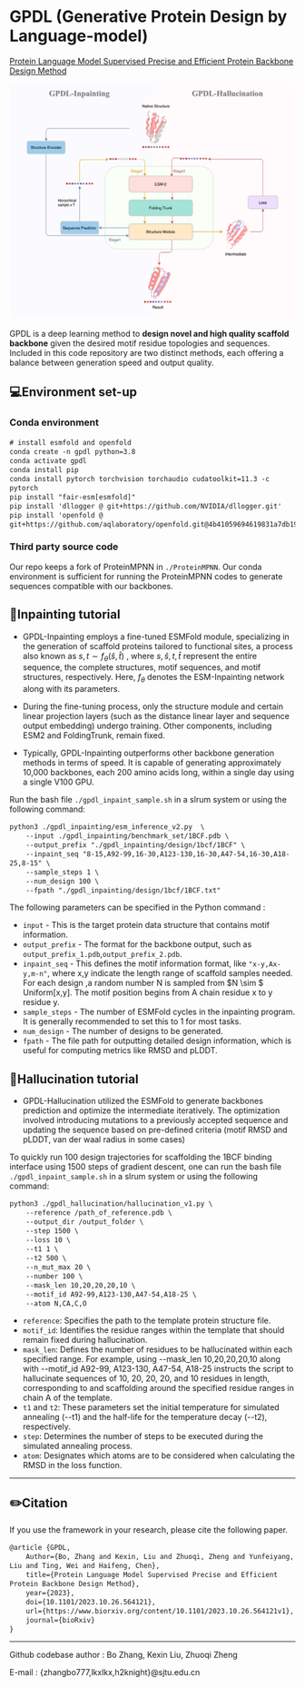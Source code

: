 # GPDL (Generative Protein Design by Language-model)

[Protein Language Model Supervised Precise and Efficient Protein Backbone Design Method
](https://www.biorxiv.org/content/10.1101/2023.10.26.564121v1)

![GPDL](./img/img.png)

GPDL is a deep learning method to **design novel and high quality scaffold backbone** given the desired motif residue topologies and sequences. Included in this code repository are two distinct methods, each offering a balance between generation speed and output quality.
## 💻Environment set-up
### Conda environment
```
# install esmfold and openfold 
conda create -n gpdl python=3.8
conda activate gpdl
conda install pip
conda install pytorch torchvision torchaudio cudatoolkit=11.3 -c pytorch
pip install "fair-esm[esmfold]"
pip install 'dllogger @ git+https://github.com/NVIDIA/dllogger.git'
pip install 'openfold @ git+https://github.com/aqlaboratory/openfold.git@4b41059694619831a7db195b7e0988fc4ff3a307'
```
### Third party source code
Our repo keeps a fork of ProteinMPNN in `./ProteinMPNN`. Our conda environment is sufficient for running the ProteinMPNN codes to generate sequences compatible with our backbones.


## 🚀Inpainting tutorial

- GPDL-Inpainting employs a fine-tuned ESMFold module, specializing in the generation of scaffold proteins tailored to functional sites, a process also known as $s,t \sim f_{\theta}(\hat{s},\hat{t})$ , where  $s,\hat{s},t,\hat{t}$ represent the entire sequence, the complete structures, motif sequences, and motif structures, respectively. Here, $f_{\theta}$ denotes the ESM-Inpainting network along with its parameters.

- During the fine-tuning process, only the structure module and certain linear projection layers (such as the distance linear layer and sequence output embedding) undergo training. Other components, including ESM2 and FoldingTrunk, remain fixed.


- Typically, GPDL-Inpainting outperforms other backbone generation methods in terms of speed. It is capable of generating approximately 10,000 backbones, each 200 amino acids long, within a single day using a single V100 GPU.


Run the bash file `./gpdl_inpaint_sample.sh` in a slrum system or using the following command:
```
python3 ./gpdl_inpainting/esm_inference_v2.py  \
    --input ./gpdl_inpainting/benchmark_set/1BCF.pdb \
    --output_prefix "./gpdl_inpainting/design/1bcf/1BCF" \
    --inpaint_seq "8-15,A92-99,16-30,A123-130,16-30,A47-54,16-30,A18-25,8-15" \
    --sample_steps 1 \
    --num_design 100 \
    --fpath "./gpdl_inpainting/design/1bcf/1BCF.txt"
```
The following parameters can be specified in the Python command :

- `input` - This is the target protein data structure that contains motif information.
- `output_prefix` - The format for the backbone output, such as `output_prefix_1.pdb`,`output_prefix_2.pdb`.
- `inpaint_seq` -  This defines the motif information format, like `"x-y,Ax-y,m-n"`, where x,y indicate the length range of scaffold samples needed. For each design ,a random number N is sampled from  $N \sim $ Uniform[x,y]. The motif position begins from A chain residue x to y residue y.
- `sample_steps` - The number of ESMFold cycles in the inpainting program. It is generally recommended to set this to 1 for most tasks.
- `num_design` - The number of designs to be generated.
- `fpath` - The file path for outputting detailed design information, which is useful for computing metrics like RMSD and pLDDT.



## 🚢Hallucination tutorial
- GPDL-Hallucination utilized the ESMFold to generate backbones prediction and optimize the intermediate iteratively. The optimization involved introducing mutations to a previously accepted sequence and updating the sequence based on pre-defined criteria (motif RMSD and pLDDT, van der waal radius in some cases)

To quickly run 100 design trajectories for scaffolding the 1BCF binding interface using 1500 steps of gradient descent, one can run the bash file `./gpdl_inpaint_sample.sh` in a slrum system or using the following command:

```
python3 ./gpdl_hallucination/hallucination_v1.py \
    --reference /path_of_reference.pdb \
    --output_dir /output_folder \
    --step 1500 \
    --loss 10 \
    --t1 1 \
    --t2 500 \
    --n_mut_max 20 \
    --number 100 \
    --mask_len 10,20,20,20,10 \
    --motif_id A92-99,A123-130,A47-54,A18-25 \
    --atom N,CA,C,O
```
- `reference`: Specifies the path to the template protein structure file.
- `motif_id`: Identifies the residue ranges within the template that should remain fixed during hallucination.
- `mask_len`: Defines the number of residues to be hallucinated within each specified range. For example, using --mask_len 10,20,20,20,10 along with --motif_id A92-99, A123-130, A47-54, A18-25 instructs the script to hallucinate sequences of 10, 20, 20, 20, and 10 residues in length, corresponding to and scaffolding around the specified residue ranges in chain A of the template.
- `t1` and `t2`: These parameters set the initial temperature for simulated annealing (--t1) and the half-life for the temperature decay (--t2), respectively.
- `step`: Determines the number of steps to be executed during the simulated annealing process.
- `atom`: Designates which atoms are to be considered when calculating the RMSD in the loss function.


---
## ✏️Citation
If you use the framework in your research, please cite the following paper.
```
@article {GPDL,
    Author={Bo, Zhang and Kexin, Liu and Zhuoqi, Zheng and Yunfeiyang, Liu and Ting, Wei and Haifeng, Chen},  
    title={Protein Language Model Supervised Precise and Efficient Protein Backbone Design Method},  
    year={2023},
    doi={10.1101/2023.10.26.564121},
    url={https://www.biorxiv.org/content/10.1101/2023.10.26.564121v1},
    journal={bioRxiv}
}
```

-----
Github codebase author : Bo Zhang, Kexin Liu, Zhuoqi Zheng

E-mail : {zhangbo777,lkxlkx,h2knight}@sjtu.edu.cn
